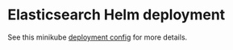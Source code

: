 # Elasticsearch Helm deployment

See this minikube [deployment config](https://github.com/elastic/helm-charts/tree/main/elasticsearch/examples/minikube) for more details.


